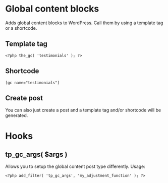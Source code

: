 Global content blocks
=====================

Adds global content blocks to WordPress. Call them by using a template tag or a shortcode.

## Template tag

	<?php the_gc( 'testimonials' ); ?>

## Shortcode

	[gc name="testimonials"]

## Create post
You can also just create a post and a template tag and/or shortcode will be generated.

# Hooks

## tp_gc_args( $args )
Allows you to setup the global content post type differently. Usage:

	<?php add_filter( 'tp_gc_args', 'my_adjustment_function' ); ?>